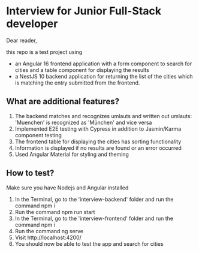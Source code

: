 # Interview for Junior Full-Stack developer

Dear reader,

this repo is a test project using 
- an Angular 16 frontend application with a form component to search for cities and a table component for displaying the results 
- a NestJS 10 backend application for returning the list of the cities which is matching the entry submitted from the frontend.

## What are additional features?
1. The backend matches and recognizes umlauts and written out umlauts: 'Muenchen' is recognized as 'München' and vice versa
2. Implemented E2E testing with Cypress in addition to Jasmin/Karma component testing
3. The frontend table for displaying the cities has sorting functionality
4. Information is displayed if no results are found or an error occurred
5. Used Angular Material for styling and theming

## How to test?
Make sure you have Nodejs and Angular installed
1. In the Terminal, go to the 'interview-backend' folder and run the command npm i 
2. Run the command npm run start
3. In the Terminal, go to the 'interview-frontend' folder and run the command npm i
4. Run the command ng serve
5. Visit http://localhost:4200/
6. You should now be able to test the app and search for cities

